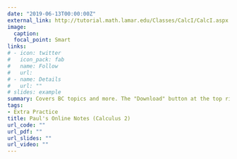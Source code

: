 ```yaml
---
date: "2019-06-13T00:00:00Z"
external_link: http://tutorial.math.lamar.edu/Classes/CalcI/CalcI.aspx
image:
  caption: 
  focal_point: Smart
links:
# - icon: twitter
#   icon_pack: fab
#   name: Follow
#   url:
# - name: Details
#   url: ""
# slides: example
summary: Covers BC topics and more. The "Download" button at the top right of the menu bar gives you the option to download PDF versions of the notes and problems.
tags:
- Extra Practice
title: Paul's Online Notes (Calculus 2)
url_code: ""
url_pdf: ""
url_slides: ""
url_video: ""
---
```


